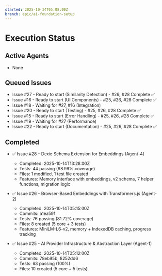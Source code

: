 ```yaml
---
started: 2025-10-14T05:08:00Z
branch: epic/ai-foundation-setup
---
```


# Execution Status

## Active Agents
- None

## Queued Issues
- Issue #27 - Ready to start (Similarity Detection) - #26, #28 Complete ✅
- Issue #16 - Ready to start (UI Components) - #25, #26, #28 Complete ✅
- Issue #18 - Waiting for #27, #16 (Integration)
- Issue #20 - Ready to start (Testing) - #25, #26, #28 Complete ✅
- Issue #15 - Ready to start (Error Handling) - #25, #26, #28 Complete ✅
- Issue #19 - Waiting for #27 (Performance)
- Issue #22 - Ready to start (Documentation) - #25, #26, #28 Complete ✅

## Completed
- ✅ Issue #28 - Dexie Schema Extension for Embeddings (Agent-4)
  - Completed: 2025-10-14T13:28:00Z
  - Tests: 44 passing (98.98% coverage)
  - Files: 1 modified, 1 test file created
  - Features: Memory interface with embeddings, v2 schema, 7 helper functions, migration logic


- ✅ Issue #26 - Browser-Based Embeddings with Transformers.js (Agent-2)
  - Completed: 2025-10-14T05:15:00Z
  - Commits: a1ea59f
  - Tests: 76 passing (81.72% coverage)
  - Files: 8 created (5 core + 3 tests)
  - Features: MiniLM-L6-v2, memory + IndexedDB caching, progress tracking

- ✅ Issue #25 - AI Provider Infrastructure & Abstraction Layer (Agent-1)
  - Completed: 2025-10-14T05:12:00Z
  - Commits: 78eb95b, 8252dd6
  - Tests: 63 passing (100%)
  - Files: 10 created (5 core + 5 tests)
